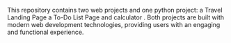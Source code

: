 This repository contains two web projects and one python project: a Travel Landing Page a To-Do List Page and calculator . Both projects are built with modern web development technologies, providing users with an engaging and functional experience.
